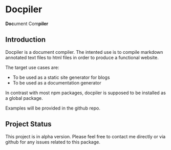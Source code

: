 # Docpiler

<b>Doc</b>ument Com<b>piler</b>

## Introduction

Docpiler is a document compiler. The intented use is to compile markdown annotated text files to html files in order to produce a functional website.

The target use cases are:
- To be used as a static site generator for blogs
- To be used as a documentation generator

In contrast with most npm packages, docpiler is supposed to be installed as a global package. 

Examples will be provided in the github repo.

## Project Status

This project is in alpha version. Please feel free to contact me directly or via github for any issues related to this package.
